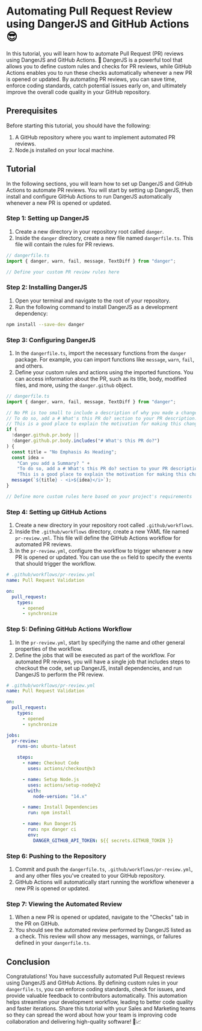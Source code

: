 # Automating Pull Request Review using DangerJS and GitHub Actions 😎

In this tutorial, you will learn how to automate Pull Request (PR) reviews using DangerJS and GitHub Actions. 🔧 DangerJS is a powerful tool that allows you to define custom rules and checks for PR reviews, while GitHub Actions enables you to run these checks automatically whenever a new PR is opened or updated. By automating PR reviews, you can save time, enforce coding standards, catch potential issues early on, and ultimately improve the overall code quality in your GitHub repository.

## Prerequisites

Before starting this tutorial, you should have the following:

1. A GitHub repository where you want to implement automated PR reviews.
2. Node.js installed on your local machine.

## Tutorial

In the following sections, you will learn how to set up DangerJS and GitHub Actions to automate PR reviews. You will start by setting up DangerJS, then install and configure GitHub Actions to run DangerJS automatically whenever a new PR is opened or updated.

### Step 1: Setting up DangerJS

1. Create a new directory in your repository root called `danger`.
2. Inside the `danger` directory, create a new file named `dangerfile.ts`. This file will contain the rules for PR reviews.

```typescript
// dangerfile.ts
import { danger, warn, fail, message, TextDiff } from "danger";

// Define your custom PR review rules here
```

### Step 2: Installing DangerJS

1. Open your terminal and navigate to the root of your repository.
2. Run the following command to install DangerJS as a development dependency:

```bash
npm install --save-dev danger
```

### Step 3: Configuring DangerJS

1. In the `dangerfile.ts`, import the necessary functions from the `danger` package. For example, you can import functions like `message`, `warn`, `fail`, and others.
2. Define your custom rules and actions using the imported functions. You can access information about the PR, such as its title, body, modified files, and more, using the `danger.github` object.

```typescript
// dangerfile.ts
import { danger, warn, fail, message, TextDiff } from "danger";

// No PR is too small to include a description of why you made a change
// To do so, add a # What's this PR do? section to your PR description.
// This is a good place to explain the motivation for making this change.
if (
  !danger.github.pr.body ||
  !danger.github.pr.body.includes("# What's this PR do?")
) {
  const title = "No Emphasis As Heading";
  const idea =
    "Can you add a Summary? " +
    "To do so, add a # What's this PR do? section to your PR description. " +
    "This is a good place to explain the motivation for making this change.";
  message(`${title} - <i>${idea}</i>`);
}

// Define more custom rules here based on your project's requirements
```

### Step 4: Setting up GitHub Actions

1. Create a new directory in your repository root called `.github/workflows`.
2. Inside the `.github/workflows` directory, create a new YAML file named `pr-review.yml`. This file will define the GitHub Actions workflow for automated PR reviews.
3. In the `pr-review.yml`, configure the workflow to trigger whenever a new PR is opened or updated. You can use the `on` field to specify the events that should trigger the workflow.

```yaml
# .github/workflows/pr-review.yml
name: Pull Request Validation

on:
  pull_request:
    types:
      - opened
      - synchronize
```

### Step 5: Defining GitHub Actions Workflow

1. In the `pr-review.yml`, start by specifying the name and other general properties of the workflow.
2. Define the jobs that will be executed as part of the workflow. For automated PR reviews, you will have a single job that includes steps to checkout the code, set up DangerJS, install dependencies, and run DangerJS to perform the PR review.

```yaml
# .github/workflows/pr-review.yml
name: Pull Request Validation

on:
  pull_request:
    types:
      - opened
      - synchronize

jobs:
  pr-review:
    runs-on: ubuntu-latest

    steps:
      - name: Checkout Code
        uses: actions/checkout@v3

      - name: Setup Node.js
        uses: actions/setup-node@v2
        with:
          node-version: "14.x"

      - name: Install Dependencies
        run: npm install

      - name: Run DangerJS
        run: npx danger ci
        env:
          DANGER_GITHUB_API_TOKEN: ${{ secrets.GITHUB_TOKEN }}
```

### Step 6: Pushing to the Repository

1. Commit and push the `dangerfile.ts`, `.github/workflows/pr-review.yml`, and any other files you've created to your GitHub repository.
2. GitHub Actions will automatically start running the workflow whenever a new PR is opened or updated.

### Step 7: Viewing the Automated Review

1. When a new PR is opened or updated, navigate to the "Checks" tab in the PR on GitHub.
2. You should see the automated review performed by DangerJS listed as a check. This review will show any messages, warnings, or failures defined in your `dangerfile.ts`.

## Conclusion

Congratulations! You have successfully automated Pull Request reviews using DangerJS and GitHub Actions. By defining custom rules in your `dangerfile.ts`, you can enforce coding standards, check for issues, and provide valuable feedback to contributors automatically. This automation helps streamline your development workflow, leading to better code quality and faster iterations. Share this tutorial with your Sales and Marketing teams so they can spread the word about how your team is improving code collaboration and delivering high-quality software! 🚀📈
